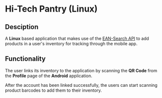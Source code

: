 # Hi-Tech Pantry (Linux)

## Desciption

A **Linux** based application that makes use of the [EAN-Search API](https://www.ean-search.org/) to add products in a user's inventory for tracking through the mobile app.

## Functionality

The user links its inventory to the application by scanning the **QR Code** from the **Profile** page of the **Android** application.

After the account has been linked successfully, the users can start scanning product barcodes to add them to their inventory.